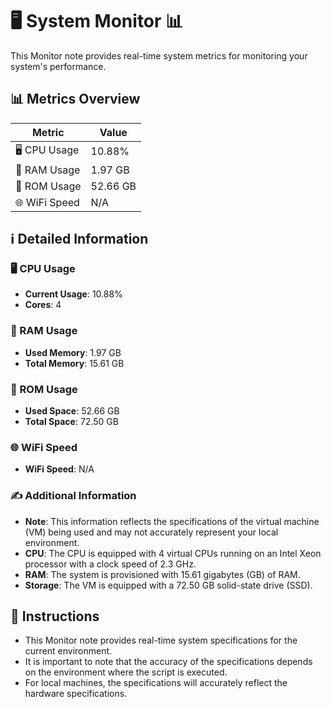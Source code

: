 
# 🖥️ System Monitor 📊

This Monitor note provides real-time system metrics for monitoring your system's performance.

## 📊 Metrics Overview

| Metric                    | Value             |
| ------------------------- | ----------------- |
| 🖥️ CPU Usage              | 10.88%       |
| 💾 RAM Usage              | 1.97 GB       |
| 💽 ROM Usage              | 52.66 GB       |
| 🌐 WiFi Speed             | N/A      |

## ℹ️ Detailed Information

### 🖥️ CPU Usage

- **Current Usage**: 10.88%
- **Cores**: 4

### 💾 RAM Usage

- **Used Memory**: 1.97 GB
- **Total Memory**: 15.61 GB

### 💽 ROM Usage

- **Used Space**: 52.66 GB
- **Total Space**: 72.50 GB

### 🌐 WiFi Speed

- **WiFi Speed**: N/A


### ✍️ Additional Information

- **Note**: This information reflects the specifications of the virtual machine (VM) being used and may not accurately represent your local environment.
- **CPU**: The CPU is equipped with  4 virtual CPUs running on an Intel Xeon processor with a clock speed of 2.3 GHz.
- **RAM**: The system is provisioned with 15.61 gigabytes (GB) of RAM.
- **Storage**: The VM is equipped with a 72.50 GB solid-state drive (SSD).

## 📝 Instructions

- This Monitor note provides real-time system specifications for the current environment.
- It is important to note that the accuracy of the specifications depends on the environment where the script is executed.
- For local machines, the specifications will accurately reflect the hardware specifications.
